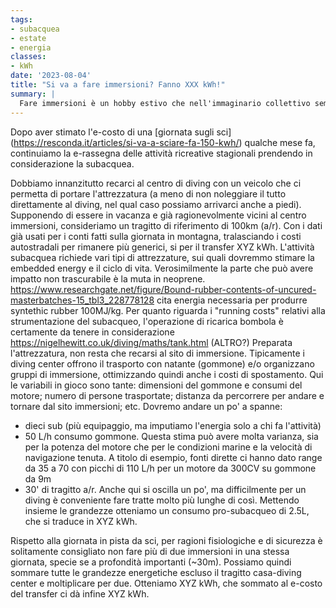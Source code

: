 ```yaml
---
tags: 
- subacquea
- estate
- energia
classes:
- kWh
date: '2023-08-04'
title: "Si va a fare immersioni? Fanno XXX kWh!"
summary: |
  Fare immersioni è un hobby estivo che nell'immaginario collettivo sembra essere molto eco friendly e sostenibile. Vediamo se è vero... 
---
```


Dopo aver stimato l'e-costo di una [giornata sugli sci] (https://resconda.it/articles/si-va-a-sciare-fa-150-kwh/) qualche mese fa, continuiamo la e-rassegna delle attività ricreative stagionali prendendo in considerazione la subacquea. 

Dobbiamo innanzitutto recarci al centro di diving con un veicolo che ci permetta di portare l'attrezzatura (a meno di non noleggiare il tutto direttamente al diving, nel qual caso possiamo arrivarci anche a piedi). Supponendo di essere in vacanza e già ragionevolmente vicini al centro immersioni, consideriamo un tragitto di riferimento di 100km (a/r). Con i dati già usati per i conti fatti sulla giornata in montagna, tralasciando i costi autostradali per rimanere più generici, si per il transfer XYZ kWh. 
L'attività subacquea richiede vari tipi di attrezzature, sui quali dovremmo stimare la embedded energy e il ciclo di vita. Verosimilmente la parte che può avere impatto non trascurabile è la muta in neoprene. 
https://www.researchgate.net/figure/Bound-rubber-contents-of-uncured-masterbatches-15_tbl3_228778128 cita energia necessaria per produrre syntethic rubber 100MJ/kg. 
Per quanto riguarda i "running costs" relativi alla strumentazione del subacqueo, l'operazione di ricarica bombola è certamente da tenere in considerazione
https://nigelhewitt.co.uk/diving/maths/tank.html
(ALTRO?) 
Preparata l'attrezzatura, non resta che recarsi al sito di immersione. Tipicamente i diving center offrono il trasporto con natante (gommone) e/o organizzano gruppi di immersione, ottimizzando quindi anche i costi di spostamento. Qui le variabili in gioco sono tante: dimensioni del gommone e consumi del motore; numero di persone trasportate; distanza da percorrere per andare e tornare dal sito immersioni; etc. Dovremo andare un po' a spanne:
- dieci sub (più equipaggio, ma imputiamo l'energia solo a chi fa l'attività) 
- 50 L/h consumo gommone. Questa stima può avere molta varianza, sia per la potenza del motore che per le condizioni marine e la velocità di navigazione tenuta. A titolo di esempio, fonti dirette ci hanno dato range da 35 a 70 con picchi di 110 L/h per un motore da 300CV su gommone da 9m
- 30' di tragitto a/r. Anche qui si oscilla un po', ma difficilmente per un diving è conveniente fare tratte molto più lunghe di così.
Mettendo insieme le grandezze otteniamo un consumo pro-subacqueo di 2.5L, che si traduce in XYZ kWh.

Rispetto alla giornata in pista da sci, per ragioni fisiologiche e di sicurezza è solitamente consigliato non fare più di due immersioni in una stessa giornata, specie se a profondità importanti (~30m). Possiamo quindi sommare tutte le grandezze energetiche escluso il tragitto casa-diving center e moltiplicare per due. Otteniamo XYZ kWh, che sommato al e-costo del transfer ci dà infine XYZ kWh. 